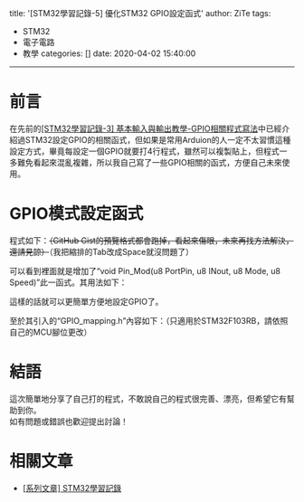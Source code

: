 title: '[STM32學習記錄-5] 優化STM32 GPIO設定函式'
author: ZiTe
tags:
  - STM32
  - 電子電路
  - 教學
categories: []
date: 2020-04-02 15:40:00
---
# 前言

在先前的[\[STM32學習記錄-3\] 基本輸入與輸出教學-GPIO相關程式寫法](/2018/09/learningstm32-03/)中已經介紹過STM32設定GPIO的相關函式，但如果是常用Arduion的人一定不太習慣這種設定方式，畢竟每設定一個GPIO就要打4行程式，雖然可以複製貼上，但程式一多難免看起來混亂複雜，所以我自己寫了一些GPIO相關的函式，方便自己未來使用。

<!--more-->

# GPIO模式設定函式

程式如下：~~（GitHub Gist的預覽格式都會跑掉，看起來傷眼，未來再找方法解決，還請見諒）~~（我把縮排的Tab改成Space就沒問題了）

<script src="https://gist.github.com/ziteh/b91e9f29c4af6d990b8c77b6fb39eba8.js?file=GPIO_Mode.c"></script>


可以看到裡面就是增加了“void Pin\_Mod(u8 PortPin, u8 INout, u8 Mode, u8 Speed)”此一函式。其用法如下：

<script src="https://gist.github.com/ziteh/b91e9f29c4af6d990b8c77b6fb39eba8.js?file=GPIO_Setup.c"></script>

這樣的話就可以更簡單方便地設定GPIO了。

至於其引入的“GPIO\_mapping.h”內容如下：（只適用於STM32F103RB，請依照自己的MCU腳位更改）  

<script src="https://gist.github.com/ziteh/b91e9f29c4af6d990b8c77b6fb39eba8.js?file=GPIO_mapping.h"></script>


# 結語

這次簡單地分享了自己打的程式，不敢說自己的程式很完善、漂亮，但希望它有幫助到你。  
如有問題或錯誤也歡迎提出討論！  

# 相關文章

* [\[系列文章\] STM32學習記錄](/pages/serial/s-learningstm32.html)
